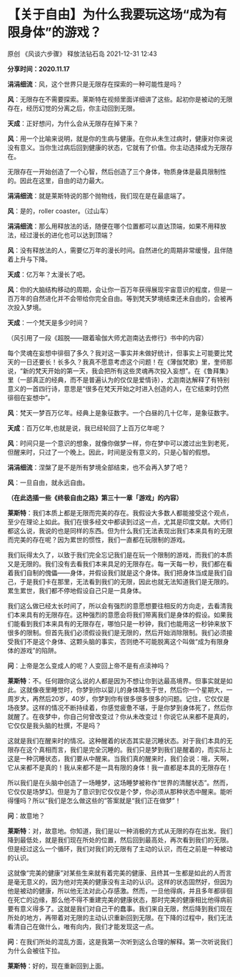 # 【关于自由】为什么我要玩这场“成为有限身体”的游戏？

原创 《风谈六步骤》 释放法钻石岛 2021-12-31 12:43

**分享时间：2020.11.17**

**涓涓细流**：风，这个世界只是无限存在探索的一种可能性是吗？

**风**：无限存在不需要探索。莱斯特在视频里面详细讲了这些。起初你是被动的无限存在，经历幻觉的分离之后，你主动回到无限。

**天成**：正好想问，为什么会从无限存在掉下来？

**风**：用一个比喻来说明，就是你的生病与健康。在你从未生过病时，健康对你来说没有意义。当你生过病后回到健康的状态，它就有了价值。你主动选择成为无限存在。

无限存在一开始创造了一个心智，然后创造了三个身体，物质身体是最具限制性的。因此在这里，自由的动力最大。

**涓涓细流**：就是莱斯特说的那个抛物线，我们现在是在最底端了。

**风**：是的，roller coaster。（过山车）

**涓涓细流**：那么用释放法的话，随便在哪个位置都可以直达顶端，如果不用释放法，经过漫长的进化也可以达到顶端？

**风**：没有释放法的人，需要亿万年的漫长时间。自然进化的周期非常缓慢，且伴随着上升与下降。

**天成**：亿万年？太漫长了吧。

**风**：你的大脑结构移动的周期，会让你一百万年获得展现宇宙意识的程度，但是一百万年的自然进化并不会带给你完全自由。等到梵天梦境结束还未自由的，会被再次投入梦境。

**天成**：一个梵天是多少时间？

（风引用了一段《超脱——跟着瑜伽大师尤迦南达去修行》书中的内容）

每个灵魂在妄想中徘徊了多久？我对这一事实并未做好统计，但事实上可能要比梵天的一日还要长！长多久？我真不愿意考虑这个问题！在《薄伽梵歌》里，奎师那说，“新的梵天开始的第一天，我会把所有这些灵魂再次投入妄想”。在《鲁拜集》里（一部真正的经典，而不是普遍认为的仅仅是爱情诗），尤迦南达解释了有特别意义的一首四行诗，意思是“很多在梵天开始之时进入创造的人，在它结束时仍然徘徊在妄想中”。 

**风**：梵天一梦百万亿年。经典上是象征数字。一个白昼的几十亿年，是象征数字。

**天成**：百万亿年,也就是说，我已经轮回了上百万亿年呢？

**风**：时间只是一个意识的想象，就像你做梦一样，你在梦中可以渡过出生到老死，但醒来时，只过了一个晚上。因此，时间是没有意义的，只是心智的假想。

**涓涓细流**：涅槃了是不是所有梦境全部结束，也不会再入梦了吧？

**风**：一旦自由，就永远自由。




**（在此选插一些《终极自由之路》第三十一章「游戏」的内容）**

**莱斯特**：我们本质上都是无限而完美的存在。我假设大多数人都能接受这个观点，至少在理论上如此。我们在很多经文中都读到过这一点，尤其是印度文献。大师们都这么说，我说的也是同样的东西。但为什么我们无法表现出我们本来具有的无限而完美的存在呢？因为累世的惯性，我们一直都在玩限制的游戏。

我们玩得太久了，以致于我们完全忘记我们是在玩一个限制的游戏，而我们的本质又是无限的。我们没有去看我们本来具足的无限存在。每一天每一秒，我们都在看着我们自制的傀儡——身体，并假设我们就是这个身体。我们把身体当成是我们自己，于是我们卡在那里，无法看到我们的无限，因此也就无法知道我们是无限的。累生累世，我们都不停地假设自己只是一具身体。

我们这么做已经太长时间了，所以会有强烈的意愿想要往相反的方向走，去看清我们本来具有的无限存在。这种强烈的意愿会将我们带离我们是身体的假设。如果我们能看到我们本来具有的无限存在，哪怕只是一秒钟，我们也能用这一秒钟来放下很多的限制。但首先我们必须假设我们是无限的，然后开始消除限制。我们必须接受我们不是这个身体、这颗头脑的事实，否则绝不可能脱离这个叫做“成为有限身体的游戏”的陷阱。

**问**：上帝是怎么变成人的呢？人变回上帝不是有点渎神吗？

**莱斯特**：不。任何跟你这么说的人都是因为不想让你到达最高境界。但事实就是如此。这就像夜里睡觉时，你梦到你以婴儿的身体降生于世，然后你一个星期大，一周岁大，再然后20岁，40岁，你梦到你有很多很多很多的问题。记住，它仅仅是场夜梦。这样的情况不断持续着，你感觉疲惫不堪，于是你梦到身体死了，然后你就醒了。在夜梦中，你自己何曾改变过？你从未改变过！你说它从来都不是真的，它仅仅是我头脑的杜撰，不是吗？

这就是我们在醒来时的情况。这种醒着的状态其实是沉睡状态。对于我们本具的无限存在这个真相而言，我们是完全沉睡的。我们只是梦到我们是醒着的，而实际上这是一种沉睡状态，我们要从中醒来。当我们真的醒来时，我们会说：哦，天啊，它从来都不是真的！我从来都不是一具有限的身体！我一直都是本具的无限存在！

所以我们是在头脑中创造了一场睡梦，这场睡梦被称作“世界的清醒状态”。然而，它仅仅是场梦幻。但是为了意识到它仅仅是个梦，你必须从那种状态中醒来。能听得懂吗？所以“我们是怎么做这些的”答案就是“我们正在做梦”！

**问**：故意地？

**莱斯特**：对，故意地。你知道，我们是以一种消极的方式从无限的存在出发。我们降到最低处，就是我们现在所处的位置，然后回到最高处，再次看到我们的无限。但是经过这么一个循环，我们对我们的无限有了主动的认识，而在之前是一种被动的认识。

这就像“完美的健康”对某些生来就有着完美的健康、且终其一生都是如此的人而言是毫无意义的，因为他对完美的健康没有主动的认识。这样的状态固然好，但因为他是被动的健康，所以他无法对此心存感激。然而，一旦他得病，并且多年都徘徊在死亡的边缘，那么他不得不重建完美的健康状态，那时完美的健康相比他得病前要有意义得多了。这就是我们对自己干的蠢事。我们来自无限，然后降到我们现在所处的地方，再带着对无限的主动认识重新回到无限。在下降的过程中，我们无法看清自己在做什么，唯有向内，我们才能发现这一点。

**问**：在我们所处的混乱方面，这是我第一次听到这么合理的解释。第一次听说我们为什么会被往下拉。

**莱斯特**：好的，现在重新回到上面。
